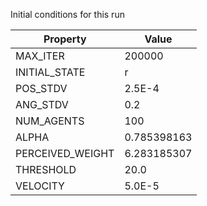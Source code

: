 Initial conditions for this run

| Property     | Value     |
|--------------|-----------|
|MAX_ITER|200000|
|INITIAL_STATE|r|
|POS_STDV|2.5E-4|
|ANG_STDV|0.2|
|NUM_AGENTS|100|
|ALPHA| 0.785398163|
|PERCEIVED_WEIGHT|6.283185307|
|THRESHOLD|20.0|
|VELOCITY|5.0E-5|